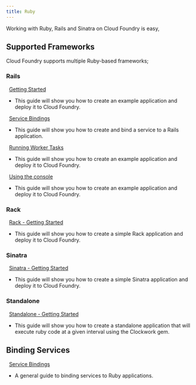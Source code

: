 ```yaml
---
title: Ruby
---
```


Working with Ruby, Rails and Sinatra on Cloud Foundry is easy, 

## Supported Frameworks 

Cloud Foundry supports multiple Ruby-based frameworks;

### Rails

&nbsp;&nbsp;[Getting Started](./rails-getting-started.html)
- This guide will show you how to create an example application and deploy it to Cloud Foundry.

&nbsp;&nbsp;[Service Bindings](./rails-service-bindings.html)
- This guide will show you how to create and bind a service to a Rails application.

&nbsp;&nbsp;[Running Worker Tasks](./rails-running-worker-tasks.html)
- This guide will show you how to create an example application and deploy it to Cloud Foundry.

&nbsp;&nbsp;[Using the console](./rails-using-the-console.html)
- This guide will show you how to create an example application and deploy it to Cloud Foundry.

### Rack
&nbsp;&nbsp;[Rack - Getting Started](./rack-getting-started.html)
- This guide will show you how to create a simple Rack application and deploy it to Cloud Foundry.

### Sinatra

&nbsp;&nbsp;[Sinatra - Getting Started](./sinatra-getting-started.html)
- This guide will show you how to create a simple Sinatra application and deploy it to Cloud Foundry.

### Standalone

&nbsp;&nbsp;[Standalone - Getting Started](./standalone-app-getting-started.html)
- This guide will show you how to create a standalone application that will execute ruby code at a given interval using the Clockwork gem.

## Binding Services
&nbsp;&nbsp;[Service Bindings](./ruby-service-bindings.html)
- A general guide to binding services to Ruby applications.
